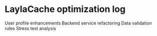 # LaylaCache optimization log
User profile enhancements
Backend service refactoring
Data validation rules
Stress test analysis
